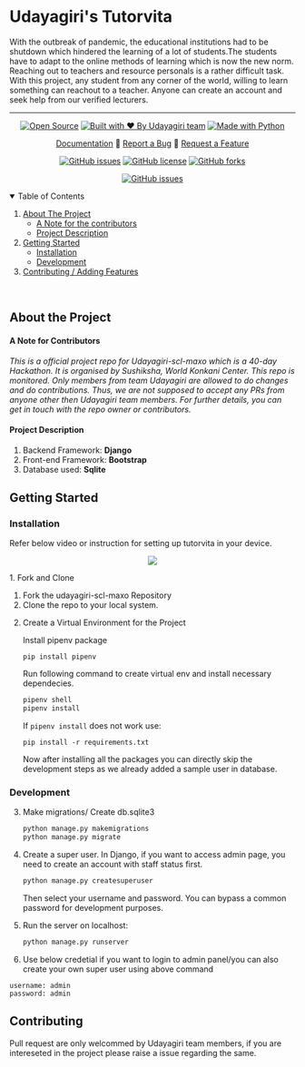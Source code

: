 <link href="https://cdn.jsdelivr.net/npm/bootstrap@5.0.0-beta1/dist/css/bootstrap.min.css" rel="stylesheet" integrity="sha384-giJF6kkoqNQ00vy+HMDP7azOuL0xtbfIcaT9wjKHr8RbDVddVHyTfAAsrekwKmP1" crossorigin="anonymous">

<div class="jumbotron">
  <h1 class="display-4">Udayagiri's Tutorvita</h1>
  <p class="lead">With the outbreak of pandemic, the educational institutions had to be shutdown which hindered the learning of a lot of students.The students have to adapt to the online methods of learning which is now the new norm. Reaching out to teachers and resource personals is a rather difficult task. With this project, any student from any corner of the world, willing to learn something can reachout to a teacher. Anyone can create an account and seek help from our verified lecturers.</p>
  <hr class="my-4">
</div>

<p class="text-center mb-3" align="center">
<a href="https://tutorvita.herokuapp.com/"><img src="https://forthebadge.com/images/badges/open-source.svg" border="0" title="Open Source" /></a> 
<a href="https://tutorvita.herokuapp.com/"><img src="https://forthebadge.com/images/badges/built-with-love.svg" border="0" title="Built with ❤ By Udayagiri team" /></a> 
<a href="https://tutorvita.herokuapp.com/"><img src="https://forthebadge.com/images/badges/made-with-python.svg" border="0" title="Made with Python" /></a>  
</p>

<p class="text-center mb-3" align="center">
<a href="https://drive.google.com/file/d/18sgcOGV1UAdPnB8fUlGuMULXmseGrJAH/view?usp=sharing" class="badge badge-primary">Documentation</a> 🔰
<a href="https://github.com/Parthiv-2020/udayagiri-scl-maxo/issues/new" class="badge badge-primary">Report a Bug</a> 🔰
<a href="https://github.com/Parthiv-2020/udayagiri-scl-maxo/issues/new" class="badge badge-primary">Request a Feature</a>
</p>


<!-- Repo detail Stickers -->
<p align="center">                          
 <a href="https://github.com/Parthiv-2020/udayagiri-scl-maxo/issues"><img alt="GitHub issues" src="https://img.shields.io/github/issues/Parthiv-2020/udayagiri-scl-maxo?style=for-the-badge"></a>
<a href="https://github.com/Parthiv-2020/udayagiri-scl-maxo/blob/main/LICENSE"><img alt="GitHub license" src="https://img.shields.io/github/license/Parthiv-2020/udayagiri-scl-maxo?style=for-the-badge"></a>
<a href="https://github.com/Parthiv-2020/udayagiri-scl-maxo/network"><img alt="GitHub forks" src="https://img.shields.io/github/forks/Parthiv-2020/udayagiri-scl-maxo?style=for-the-badge"></a>
</p>

<p align="center">
  <a href="https://tutorvita.herokuapp.com/"><img alt="GitHub issues" src="https://img.shields.io/badge/URL-website-blueviolet?logo=heroku&style=for-the-badge" title="Live Demo"></a>
  </p>

<!-- TABLE OF CONTENTS -->
<details open="open">
  <summary>Table of Contents</summary>
  <ol>
    <li>
      <a href="#about-the-project">About The Project</a>
      <ul>
        <li><a href="#a-note-for-contributors">A Note for the contributors</a></li>
        <li><a href="#project-description">Project Description</a></li>
      </ul>
    </li>
    <li>
      <a href="#getting-started">Getting Started</a>
      <ul>
        <li><a href="#installation">Installation</a></li>
        <li><a href="#development">Development</a></li>
      </ul>
    </li>
    <li><a href="#contributing">Contributing / Adding Features</a></li>
  </ol>
</details>

<br />

<!-- About Project -->

## About the Project

#### A Note for Contributors

<i>
This is a official project repo for Udayagiri-scl-maxo which is a 40-day Hackathon. It is organised by Sushiksha, World Konkani Center.
This repo is monitored. Only members from team Udayagiri are allowed to do changes and do contributions. 
Thus, we are not supposed to accept any PRs from anyone other then Udayagiri team members. 
For further details, you can get in touch with the repo owner or contributors. 
</i>


#### Project Description

1. Backend Framework: **Django**
2. Front-end Framework: **Bootstrap**
3. Database used: **Sqlite**

<!-- Getting started -->

## Getting Started

### Installation 

Refer below video or instruction for setting up tutorvita in your device.
<p align="center">
<a href="https://youtu.be/hdlEnNZ_NdU" border="0" title="Tutorvita installation click to play.."> <img src="uploads/ss.png" ></a>
</p>
1. Fork and Clone
    <ol>
    <li>Fork the udayagiri-scl-maxo Repository</li>
    <li>Clone the repo to your local system.</li>
    </ol>

2. Create a Virtual Environment for the Project

    Install pipenv package
    ```
    pip install pipenv
    ```

    Run following command to create virtual env and install necessary dependecies. 

    ```bash
    pipenv shell
    pipenv install
    ```
    If `pipenv install` does not work use:
    ```
    pip install -r requirements.txt
    ```
    
    Now after installing all the packages you can directly skip the development steps as we already added a sample user in database.

### Development

   
3. Make migrations/ Create db.sqlite3

    ```bash
    python manage.py makemigrations
    python manage.py migrate
    ```

4. Create a super user.
    In Django, if you want to access admin page, you need to create an account with staff status first.
    ```djangotemplate
    python manage.py createsuperuser
    ```
   Then select your username and password. You can bypass a common password for development purposes.
   
5. Run the server on localhost:
    ```bash
    python manage.py runserver
    ```
6. Use below credetial if you want to login to admin panel/you can also create your own super user using above command

```
username: admin
password: admin
```

## Contributing
   Pull request are only welcommed by Udayagiri team members, if you are intereseted in the project please raise a issue regarding the same.
